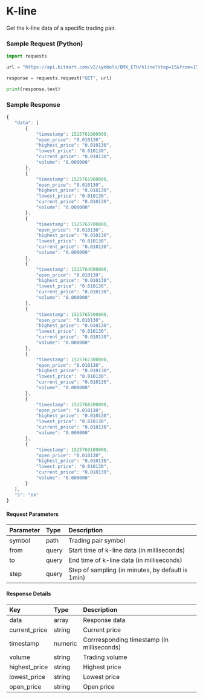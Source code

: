 # K-line

Get the k-line data of a specific trading pair.

### Sample Request \(Python\)

```py
import requests

url = "https://api.bitmart.com/v2/symbols/BMX_ETH/kline?step=15&from=1525760116000&to=1525769116000"

response = requests.request("GET", url)

print(response.text)
```

### Sample Response

```js
{
   "data": [
       {
           "timestamp": 1525761000000,
           "open_price": "0.010130",
           "highest_price": "0.010130",
           "lowest_price": "0.010130",
           "current_price": "0.010130",
           "volume": "0.000000"
       },
       {
           "timestamp": 1525761900000,
           "open_price": "0.010130",
           "highest_price": "0.010130",
           "lowest_price": "0.010130",
           "current_price": "0.010130",
           "volume": "0.000000"
       },
       {
           "timestamp": 1525763700000,
           "open_price": "0.010130",
           "highest_price": "0.010130",
           "lowest_price": "0.010130",
           "current_price": "0.010130",
           "volume": "0.000000"
       },
       {
           "timestamp": 1525764600000,
           "open_price": "0.010130",
           "highest_price": "0.010130",
           "lowest_price": "0.010130",
           "current_price": "0.010130",
           "volume": "0.000000"
       },
       {
           "timestamp": 1525765500000,
           "open_price": "0.010130",
           "highest_price": "0.010130",
           "lowest_price": "0.010130",
           "current_price": "0.010130",
           "volume": "0.000000"
       },
       {
           "timestamp": 1525767300000,
           "open_price": "0.010130",
           "highest_price": "0.010130",
           "lowest_price": "0.010130",
           "current_price": "0.010130",
           "volume": "0.000000"
       },
       {
           "timestamp": 1525768200000,
           "open_price": "0.010130",
           "highest_price": "0.010130",
           "lowest_price": "0.010130",
           "current_price": "0.010130",
           "volume": "0.000000"
       },
       {
           "timestamp": 1525769100000,
           "open_price": "0.010130",
           "highest_price": "0.010130",
           "lowest_price": "0.010130",
           "current_price": "0.010130",
           "volume": "0.000000"
       }
   ],
   "s": "ok"
}
```

#### Request Parameters

| Parameter | Type | Description |
| :--- | :--- | :--- |
| symbol | path | Trading pair symbol |
| from | query | Start time of k-line data \(in milliseconds\) |
| to | query | End time of k-line data \(in milliseconds\) |
| step | query | Step of sampling \(in minutes, by default is 1min\) |

#### Response Details

| Key | Type | Description |
| :--- | :--- | :--- |
| data | array | Response data |
| current_price | string | Current price |
| timestamp | numeric | Corrresponding timestamp \(in milliseconds\) |
| volume | string | Trading volume |
| highest_price | string | Highest price |
| lowest_price | string | Lowest price |
| open_price | string | Open price |



